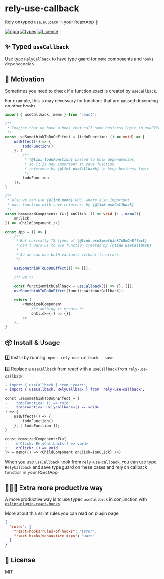 # rely-use-callback

Rely on typed `useCallback` in your ReactApp 🥂

[![npm](https://img.shields.io/npm/v/rely-use-callback.svg)](https://www.npmjs.com/package/rely-use-callback)
[![types](https://badgen.net/npm/types/rely-use-callback)](https://npmjs.org/package/rely-use-callback)
[![License](https://badgen.net/github/license/vkruglikov/rely-use-callback)](https://github.com/vkruglikov/rely-use-callback/blob/master/LICENSE)


##  ✨ Typed `useCallback`
Use type `RelyCallback` to have type guard for `memo` components and `hooks` dependencies

## 🤖 Motivation

Sometimes you need to check if a function exact is created by `useCallback`.
 
For example, this is may necessary for functions that are passed depending on other hooks

```typescript jsx
import { useCallback, memo } from 'react';

/** 
 * Imagine that we have a hook that call some business logic in useEffect
 */
const useSomethinkToDoOnEffect = (todoFunction: () => void) => {
    useEffect(() => {
        todoFunction()
    }, [
        /** 
         * {@link todoFunction} passed to hook dependencies,
         * so it is may important to save function 
         * reference by {@link useCallback} to keep business logic
         */
        todoFunction
    ]);
}

/**
 * Also we can use {@link memo} HOC, where also important
 * pass function with save reference by {@link useCallback}
 */
const MemoizedComponent: FC<{ onClick: () => void }> = memo(({
    onClick
}) => <ChildComponent />)

const App = () => {
    /** 
     * But currently TS types of {@link useSomethinkToDoOnEffect} 
     * can't warn us to use function created by {@link useCallback}
     * 
     * So we can use both variants without ts errors
     */
    
    useSomethinkToDoOnEffect(() => {});
    
    /** OR */
    
    const functionWithCallback = useCallback(() => {}, []);
    useSomethinkToDoOnEffect(functionWithoutCallback);

    return (
        <MemoizedComponent 
            /** nothing ts errors */
            onClick={() => {}}
        />
    );
}
```

## 📦 Install & Usage

1️⃣ Install by running: `npm i rely-use-callback --save`

2️⃣ Replace a `useCallback` from react with a `useCallback` from `rely-use-callback`:

```diff typescript jsx
- import { useCallback } from 'react';
+ import { useCallback, RelyCallback } from 'rely-use-callback';

const useSomethinkToDoOnEffect = (  
-    todoFunction: () => void
+    todoFunction: RelyCallback<() => void>
) => {  
    useEffect(() => {  
        todoFunction()  
    }, [ todoFunction ]);  
}

const MemoizedComponent:FC<{  
-    onClick: RelyCallback<() => void>
+    onClick: () => void 
}> = memo(() => <ChildComponent onClick={onClick} />)
```

When you use `useCallback` hook from `rely-use-callback`,
you can use type `RelyCallback` and save type guard on these cases
and rely on callback function in your ReactApp

## 💪💪💪 Extra more productive way

A more productive way is to use typed `useCallback` in conjunction with [`eslint-plugin-react-hooks`](https://www.npmjs.com/package/eslint-plugin-react-hooks)

More about this eslint rules you can read on [plugin page](https://www.npmjs.com/package/eslint-plugin-react-hooks)
```json
{
  "rules": {
    "react-hooks/rules-of-hooks": "error",
    "react-hooks/exhaustive-deps": "warn"
  }
}
```

## 🥂 License

[MIT](./LICENSE)

